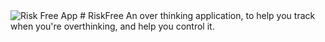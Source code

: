 <img src="https://ibb.co/N3gHhz2" alt="Risk Free App">
# RiskFree
An over thinking application, to help you track when you're overthinking, and help you control it.
